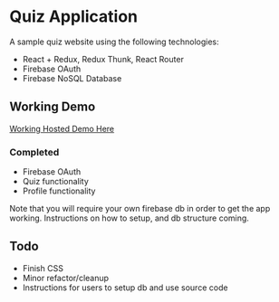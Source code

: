 # Quiz Application
A sample quiz website using the following technologies:

* React + Redux, Redux Thunk, React Router
* Firebase OAuth
* Firebase NoSQL Database

## Working Demo

[Working Hosted Demo Here](https://still-spire-99269.herokuapp.com/)

### Completed

* Firebase OAuth
* Quiz functionality
* Profile functionality


Note that you will require your own firebase db in order to get the app working. Instructions on how to setup, and db structure coming.

## Todo

* Finish CSS
* Minor refactor/cleanup
* Instructions for users to setup db and use source code

